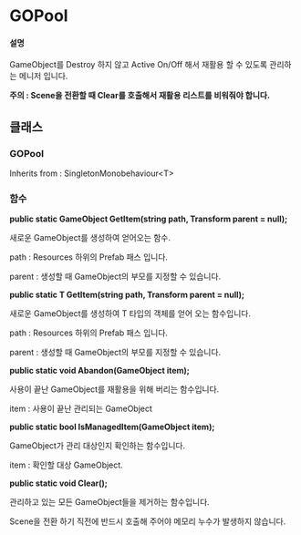 # GOPool



#### 설명

GameObject를 Destroy 하지 않고 Active On/Off 해서 재활용 할 수 있도록 관리하는 메니저 입니다.

**주의 : Scene을 전환할 때 Clear를 호출해서 재활용 리스트를 비워줘야 합니다.**



## 클래스



### GOPool

Inherits from : SingletonMonobehaviour\<T>




### 함수



**public static GameObject GetItem(string path, Transform parent = null);**

새로운 GameObject를 생성하여 얻어오는 함수.

path : Resources 하위의 Prefab 패스 입니다.

parent : 생성할 때 GameObject의 부모를 지정할 수 있습니다.



**public static T GetItem<T>(string path, Transform parent = null);**

새로운 GameObject를 생성하여 T 타입의 객체를 얻어 오는 함수입니다.

path : Resources 하위의 Prefab 패스 입니다.

parent : 생성할 때 GameObject의 부모를 지정할 수 있습니다.



**public static void Abandon(GameObject item);**

사용이 끝난 GameObject를 재활용을 위해 버리는 함수입니다.

item : 사용이 끝난 관리되는 GameObject



**public static bool IsManagedItem(GameObject item);**

GameObject가 관리 대상인지 확인하는 함수입니다.

item : 확인할 대상 GameObject.



**public static void Clear();**

관리하고 있는 모든 GameObject들을 제거하는 함수입니다.

Scene을 전환 하기 직전에 반드시 호출해 주어야 메모리 누수가 발생하지 않습니다.

